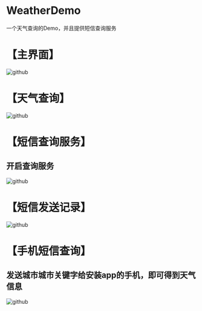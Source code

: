 # WeatherDemo
一个天气查询的Demo，并且提供短信查询服务     

【主界面】
========
![github](https://github.com/luojie1024/WeatherDemo/blob/master/screenshots/1.jpg?raw=true)   


【天气查询】
========
![github](https://github.com/luojie1024/WeatherDemo/blob/master/screenshots/6.png?raw=true)   


【短信查询服务】
========
开启查询服务  
------
![github](https://github.com/luojie1024/WeatherDemo/blob/master/screenshots/5.png?raw=true)   


【短信发送记录】
========
![github](https://github.com/luojie1024/WeatherDemo/blob/master/screenshots/3.png?raw=true)   


【手机短信查询】
========
发送城市城市关键字给安装app的手机，即可得到天气信息  
------
![github](https://github.com/luojie1024/WeatherDemo/blob/master/screenshots/4.png?raw=true)  
